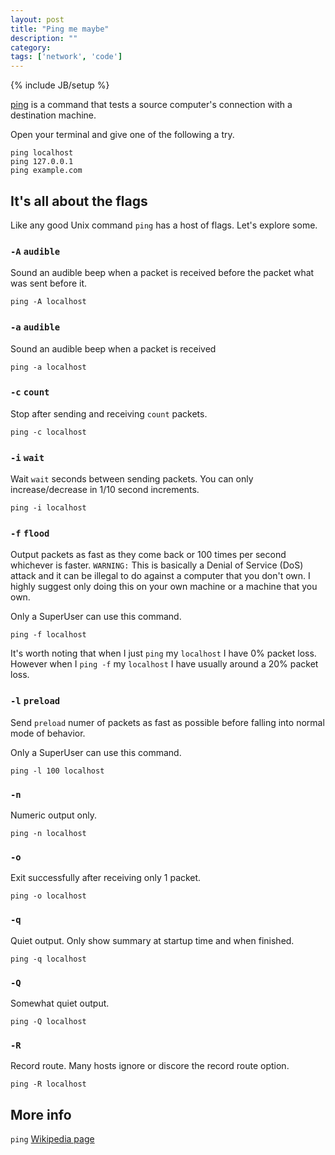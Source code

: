 ```yaml
---
layout: post
title: "Ping me maybe"
description: ""
category: 
tags: ['network', 'code']
---
```

{% include JB/setup %}

[ping](http://linux.die.net/man/8/ping) is a command that tests a source
computer's connection with a destination machine.

Open your terminal and give one of the following  a try.

    ping localhost
    ping 127.0.0.1
    ping example.com

## It's all about the flags

Like any good Unix command `ping` has a host of flags. Let's explore some.

### `-A` `audible`

Sound an audible beep when a packet is received before the packet what was sent
before it.

    ping -A localhost

### `-a` `audible`

Sound an audible beep when a packet is received

    ping -a localhost

### `-c` `count`

Stop after sending and receiving `count` packets. 

    ping -c localhost

### `-i` `wait`

Wait `wait` seconds between sending packets. You can only increase/decrease in
1/10 second increments.

    ping -i localhost

### `-f` `flood`

Output packets as fast as they come back or 100 times per second whichever is
faster. `WARNING:` This is basically a Denial of Service (DoS) attack and it can be illegal
to do against a computer that you don't own. I highly suggest only doing this on
your own machine or a machine that you own.

Only a SuperUser can use this command.

    ping -f localhost

It's worth noting that when I just `ping` my `localhost` I have 0% packet loss.
However when I `ping -f` my `localhost` I have usually around a 20% packet loss.

### `-l` `preload`

Send `preload` numer of packets as fast as possible before falling into normal
mode of behavior.

Only a SuperUser can use this command.

    ping -l 100 localhost

### `-n` 

Numeric output only.

    ping -n localhost

### `-o` 

Exit successfully after receiving only 1 packet.

    ping -o localhost

### `-q` 

Quiet output. Only show summary at startup time and when finished.

    ping -q localhost

### `-Q` 

Somewhat quiet output. 

    ping -Q localhost

### `-R` 

Record route. Many hosts ignore or discore the record route option.

    ping -R localhost

## More info

`ping` [Wikipedia page](http://goo.gl/Noye8)
